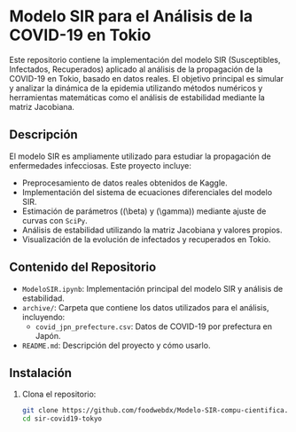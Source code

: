 # Modelo SIR para el Análisis de la COVID-19 en Tokio

Este repositorio contiene la implementación del modelo SIR (Susceptibles, Infectados, Recuperados) aplicado al análisis de la propagación de la COVID-19 en Tokio, basado en datos reales. El objetivo principal es simular y analizar la dinámica de la epidemia utilizando métodos numéricos y herramientas matemáticas como el análisis de estabilidad mediante la matriz Jacobiana.

## Descripción

El modelo SIR es ampliamente utilizado para estudiar la propagación de enfermedades infecciosas. Este proyecto incluye:
- Preprocesamiento de datos reales obtenidos de Kaggle.
- Implementación del sistema de ecuaciones diferenciales del modelo SIR.
- Estimación de parámetros (\(\beta\) y \(\gamma\)) mediante ajuste de curvas con `SciPy`.
- Análisis de estabilidad utilizando la matriz Jacobiana y valores propios.
- Visualización de la evolución de infectados y recuperados en Tokio.

## Contenido del Repositorio

- `ModeloSIR.ipynb`: Implementación principal del modelo SIR y análisis de estabilidad.
- `archive/`: Carpeta que contiene los datos utilizados para el análisis, incluyendo:
  - `covid_jpn_prefecture.csv`: Datos de COVID-19 por prefectura en Japón.
- `README.md`: Descripción del proyecto y cómo usarlo.

## Instalación

1. Clona el repositorio:
   ```bash
   git clone https://github.com/foodwebdx/Modelo-SIR-compu-cientifica.git
   cd sir-covid19-tokyo
